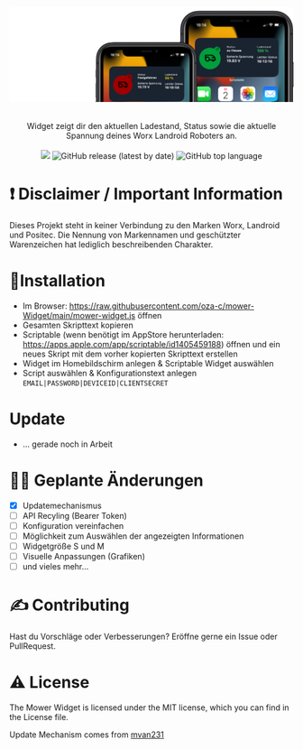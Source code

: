 ![Mower Widget](/images/banner.png)

<div align='center'>
</a>
</div>
<br />
<div align='center'>
Widget zeigt dir den aktuellen Ladestand, Status sowie die aktuelle Spannung deines Worx Landroid Roboters an.
</br>
<br>
  <img src='https://img.shields.io/github/license/oza-c/mower-Widget'>
 <img alt="GitHub release (latest by date)" src="https://img.shields.io/github/v/release/oza-c/mower-widget">
 <img alt="GitHub top language" src="https://img.shields.io/github/languages/top/oza-c/mower-Widget">
  <br>
</div>

# ❗️ Disclaimer / Important Information

Dieses Projekt steht in keiner Verbindung zu den Marken Worx, Landroid und Positec.
Die Nennung von Markennamen und geschützter Warenzeichen hat lediglich beschreibenden Charakter.

# 🌟Installation

- Im Browser: https://raw.githubusercontent.com/oza-c/mower-Widget/main/mower-widget.js öffnen
- Gesamten Skripttext kopieren
- Scriptable (wenn benötigt im AppStore herunterladen: https://apps.apple.com/app/scriptable/id1405459188) öffnen und ein neues Skript mit dem vorher kopierten Skripttext erstellen
- Widget im Homebildschirm anlegen & Scriptable Widget auswählen
- Script auswählen & Konfigurationstext anlegen
  `EMAIL|PASSWORD|DEVICEID|CLIENTSECRET`

# Update

- ... gerade noch in Arbeit

# 👨‍💻 Geplante Änderungen

- [x] Updatemechanismus
- [ ] API Recyling (Bearer Token)
- [ ] Konfiguration vereinfachen
- [ ] Möglichkeit zum Auswählen der angezeigten Informationen
- [ ] Widgetgröße S und M
- [ ] Visuelle Anpassungen (Grafiken)
- [ ] und vieles mehr...

# ✍️ Contributing

Hast du Vorschläge oder Verbesserungen? Eröffne gerne ein Issue oder PullRequest.

# ⚠️ License

The Mower Widget is licensed under the MIT license, which you can find in the License file.

Update Mechanism comes from [mvan231](https://github.com/mvan231/Scriptable#updater-mechanism-code-example)
<br />
